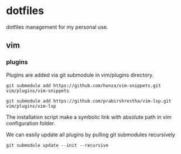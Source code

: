 # dotfiles #

dotfiles management for my personal use.

## vim ##

### plugins ###

Plugins are added via git submodule in vim/plugins directory.

`git submodule add https://github.com/honza/vim-snippets.git vim/plugins/vim-snippets`


```
git submodule add https://github.com/prabirshrestha/vim-lsp.git vim/plugins/vim-lsp
```


The installation script make a symbolic link with absolute path in vim configuration folder.

We can easily update all plugins by pulling git submodules recursively

`git submodule update --init --recursive`
